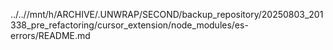 ../..//mnt/h/ARCHIVE/.UNWRAP/SECOND/backup_repository/20250803_201338_pre_refactoring/cursor_extension/node_modules/es-errors/README.md